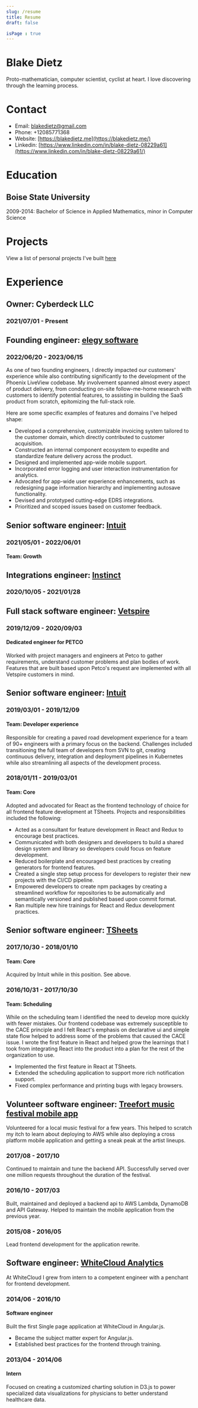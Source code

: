 ```yaml
---
slug: /resume
title: Resume
draft: false

isPage : true
---
```


# Blake Dietz

Proto-mathematician, computer scientist, cyclist at heart. I love discovering through the learning process.

# Contact

* Email: [blakedietz@gmail.com](mailto:blakedietz@gmail.com)
* Phone: +12085771368
* Website: [https://blakedietz.me](https://blakedietz.me/)
* Linkedin: [https://www.linkedin.com/in/blake-dietz-08229a61](https://www.linkedin.com/in/blake-dietz-08229a61/)

# Education

## Boise State University

2009-2014: Bachelor of Science in Applied Mathematics, minor in Computer Science

# Projects

View a list of personal projects I've built [here](/projects)

# Experience

## Owner: Cyberdeck LLC

### 2021/07/01 - Present

## Founding engineer: [elegy software](https://www.elegysoftware.com/)

### 2022/06/20 - 2023/06/15

As one of two founding engineers, I directly impacted our customers' experience while also contributing significantly to the development of the Phoenix LiveView codebase. My involvement spanned almost every aspect of product delivery, from conducting on-site follow-me-home research with customers to identify potential features, to assisting in building the SaaS product from scratch, epitomizing the full-stack role.

Here are some specific examples of features and domains I've helped shape:

* Developed a comprehensive, customizable invoicing system tailored to the customer domain, which directly contributed to customer acquisition.
* Constructed an internal component ecosystem to expedite and standardize feature delivery across the product.
* Designed and implemented app-wide mobile support.
* Incorporated error logging and user interaction instrumentation for analytics.
* Advocated for app-wide user experience enhancements, such as redesigning page information hierarchy and implementing autosave functionality.
* Devised and prototyped cutting-edge EDRS integrations.
* Prioritized and scoped issues based on customer feedback.

## Senior software engineer: [Intuit](https://www.intuit.com/)

### 2021/05/01 - 2022/06/01

#### Team: Growth

## Integrations engineer: [Instinct](https://www.instinct.vet/)

### 2020/10/05 - 2021/01/28

## Full stack software engineer: [Vetspire](https://www.vetspire.com/)

### 2019/12/09 - 2020/09/03

#### Dedicated engineer for PETCO

Worked with project managers and engineers at Petco to gather requirements, understand customer problems and plan bodies of work. Features that are built based upon Petco's request are implemented with all Vetspire customers in mind.

## Senior software engineer: [Intuit](https://www.intuit.com/)

### 2019/03/01 - 2019/12/09

#### Team: Developer experience

Responsible for creating a paved road development experience for a team of 90+ engineers with a primary focus on the backend. Challenges included transitioning the full team of developers from SVN to git, creating continuous delivery, integration and deployment pipelines in Kubernetes while also streamlining all aspects of the development process.

### 2018/01/11 - 2019/03/01

#### Team: Core

Adopted and advocated for React as the frontend technology of choice for all frontend feature development at TSheets. Projects and responsibilities included the following:

* Acted as a consultant for feature development in React and Redux to encourage best practices.
* Communicated with both designers and developers to build a shared design system and library so developers could focus on feature development.
* Reduced boilerplate and encouraged best practices by creating generators for frontend features.
* Created a single step setup process for developers to register their new projects with the CI/CD pipeline.
* Empowered developers to create npm packages by creating a streamlined workflow for repositories to be automatically and semantically versioned and published based upon commit format.
* Ran multiple new hire trainings for React and Redux development practices.

## Senior software engineer: [TSheets](https://www.tsheets.com/)

### 2017/10/30 - 2018/01/10

#### Team: Core

Acquired by Intuit while in this position. See above.

### 2016/10/31 - 2017/10/30

#### Team: Scheduling

While on the scheduling team I identified the need to develop more quickly with fewer mistakes. Our frontend codebase was extremely susceptible to the CACE principle and I felt React's emphasis on declarative ui and simple state flow helped to address some of the problems that caused the CACE issue. I wrote the first feature in React and helped grow the learnings that I took from integrating React into the product into a plan for the rest of the organization to use.

* Implemented the first feature in React at TSheets.
* Extended the scheduling application to support more rich notification support.
* Fixed complex performance and printing bugs with legacy browsers.

## Volunteer software engineer: [Treefort music festival mobile app](https://www.treefortmusicfest.com/)

Volunteered for a local music festival for a few years. This helped to scratch my itch to learn about deploying to AWS while also deploying a cross platform mobile application and getting a sneak peak at the artist lineups.

### 2017/08 - 2017/10

Continued to maintain and tune the backend API. Successfully served over one million requests throughout the duration of the festival.

### 2016/10 - 2017/03

Built, maintained and deployed a backend api to AWS Lambda, DynamoDB and API Gateway. Helped to maintain the mobile application from the previous year.

### 2015/08 - 2016/05

Lead frontend development for the application rewrite.

## Software engineer: [WhiteCloud Analytics](https://www.whitecloud.com/)

At WhiteCloud I grew from intern to a competent engineer with a penchant for frontend development.

### 2014/06 - 2016/10

#### Software engineer

Built the first Single page application at WhiteCloud in Angular.js.

* Became the subject matter expert for Angular.js.
* Established best practices for the frontend through training.

### 2013/04 - 2014/06

#### Intern

Focused on creating a customized charting solution in D3.js to power specialized data visualizations for physicians to better understand healthcare data.
